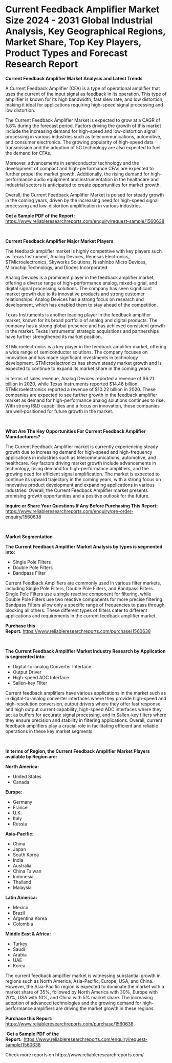 <p><h1>Current Feedback Amplifier Market Size 2024 - 2031 Global Industrial Analysis, Key Geographical Regions, Market Share, Top Key Players, Product Types and Forecast Research Report</h1></p><p><strong>Current Feedback Amplifier Market Analysis and Latest Trends</strong></p>
<p><p>A Current Feedback Amplifier (CFA) is a type of operational amplifier that uses the current of the input signal as feedback in its operation. This type of amplifier is known for its high bandwidth, fast slew rate, and low distortion, making it ideal for applications requiring high-speed signal processing and low distortion.</p><p>The Current Feedback Amplifier Market is expected to grow at a CAGR of 5.8% during the forecast period. Factors driving the growth of this market include the increasing demand for high-speed and low-distortion signal processing in various industries such as telecommunications, automotive, and consumer electronics. The growing popularity of high-speed data transmission and the adoption of 5G technology are also expected to fuel the demand for CFAs.</p><p>Moreover, advancements in semiconductor technology and the development of compact and high-performance CFAs are expected to further propel the market growth. Additionally, the rising demand for high-performance audio equipment and instrumentation in the healthcare and industrial sectors is anticipated to create opportunities for market growth.</p><p>Overall, the Current Feedback Amplifier Market is poised for steady growth in the coming years, driven by the increasing need for high-speed signal processing and low-distortion amplification in various industries.</p></p>
<p><strong>Get a Sample PDF of the Report:&nbsp;</strong> <a href="https://www.reliableresearchreports.com/enquiry/request-sample/1560638">https://www.reliableresearchreports.com/enquiry/request-sample/1560638</a></p>
<p>&nbsp;</p>
<p><strong>Current Feedback Amplifier Major Market Players</strong></p>
<p><p>The feedback amplifier market is highly competitive with key players such as Texas Instrument, Analog Devices, Renesas Electronics, STMicroelectronics, Skyworks Solutions, Nisshinbo Micro Devices, Microchip Technology, and Diodes Incorporated. </p><p>Analog Devices is a prominent player in the feedback amplifier market, offering a diverse range of high-performance analog, mixed-signal, and digital signal processing solutions. The company has seen significant market growth due to its innovative products and strong customer relationships. Analog Devices has a strong focus on research and development, which has enabled them to stay ahead of the competition.</p><p>Texas Instruments is another leading player in the feedback amplifier market, known for its broad portfolio of analog and digital products. The company has a strong global presence and has achieved consistent growth in the market. Texas Instruments' strategic acquisitions and partnerships have further strengthened its market position.</p><p>STMicroelectronics is a key player in the feedback amplifier market, offering a wide range of semiconductor solutions. The company focuses on innovation and has made significant investments in technology development. STMicroelectronics has shown steady market growth and is expected to continue to expand its market share in the coming years.</p><p>In terms of sales revenue, Analog Devices reported a revenue of $6.21 billion in 2020, while Texas Instruments reported $14.46 billion. STMicroelectronics reported a revenue of $10.22 billion in 2020. These companies are expected to see further growth in the feedback amplifier market as demand for high-performance analog solutions continues to rise. With strong R&D capabilities and a focus on innovation, these companies are well-positioned for future growth in the market.</p></p>
<p>&nbsp;</p>
<p><strong>What Are The Key Opportunities For Current Feedback Amplifier Manufacturers?</strong></p>
<p><p>The Current Feedback Amplifier market is currently experiencing steady growth due to increasing demand for high-speed and high-frequency applications in industries such as telecommunications, automotive, and healthcare. Key factors driving market growth include advancements in technology, rising demand for high-performance amplifiers, and the growing need for efficient signal amplification. The market is expected to continue its upward trajectory in the coming years, with a strong focus on innovative product development and expanding applications in various industries. Overall, the Current Feedback Amplifier market presents promising growth opportunities and a positive outlook for the future.</p></p>
<p><strong>Inquire or Share Your Questions If Any Before Purchasing This Report:</strong> <a href="https://www.reliableresearchreports.com/enquiry/pre-order-enquiry/1560638">https://www.reliableresearchreports.com/enquiry/pre-order-enquiry/1560638</a></p>
<p>&nbsp;</p>
<p><strong>Market Segmentation</strong></p>
<p><strong>The Current Feedback Amplifier Market Analysis by types is segmented into:</strong></p>
<p><ul><li>Single Pole Filters</li><li>Double Pole Filters</li><li>Bandpass Filter</li></ul></p>
<p><p>Current Feedback Amplifiers are commonly used in various filter markets, including Single Pole Filters, Double Pole Filters, and Bandpass Filters. Single Pole Filters use a single reactive component for filtering, while Double Pole Filters use two reactive components for more precise filtering. Bandpass Filters allow only a specific range of frequencies to pass through, blocking all others. These different types of filters cater to different applications and requirements in the current feedback amplifier market.</p></p>
<p><strong>Purchase this Report:&nbsp;</strong><a href="https://www.reliableresearchreports.com/purchase/1560638">https://www.reliableresearchreports.com/purchase/1560638</a></p>
<p>&nbsp;</p>
<p><strong>The Current Feedback Amplifier Market Industry Research by Application is segmented into:</strong></p>
<p><ul><li>Digital-to-analog Converter Interface</li><li>Output Driver</li><li>High-speed ADC Interface</li><li>Sallen-key Filter</li></ul></p>
<p><p>Current feedback amplifiers have various applications in the market such as in digital-to-analog converter interfaces where they provide high-speed and high-resolution conversion, output drivers where they offer fast response and high output current capability, high-speed ADC interfaces where they act as buffers for accurate signal processing, and in Sallen-key filters where they ensure precision and stability in filtering applications. Overall, current feedback amplifiers play a crucial role in facilitating efficient and reliable operations in these key market segments.</p></p>
<p>&nbsp;</p>
<p><strong>In terms of Region, the Current Feedback Amplifier Market Players available by Region are:</strong></p>
<p>
    <p> <strong> North America: </strong>
        <ul>
            <li>United States</li>
            <li>Canada</li>
        </ul>
        </p> 
    <p> <strong> Europe: </strong>
        <ul>
            <li>Germany</li>
            <li>France</li>
            <li>U.K.</li>
            <li>Italy</li>
            <li>Russia</li>
        </ul>
        </p> 
    <p> <strong> Asia-Pacific: </strong>
        <ul>
            <li>China</li>
            <li>Japan</li>
            <li>South Korea</li>
            <li>India</li>
            <li>Australia</li>
            <li>China Taiwan</li>
            <li>Indonesia</li>
            <li>Thailand</li>
            <li>Malaysia</li>
        </ul>
        </p> 
    <p> <strong> Latin America: </strong>
        <ul>
            <li>Mexico</li>
            <li>Brazil</li>
            <li>Argentina Korea</li>
            <li>Colombia</li>
        </ul>
        </p> 
    <p> <strong> Middle East & Africa: </strong>
        <ul>
            <li>Turkey</li>
            <li>Saudi</li>
            <li>Arabia</li>
            <li>UAE</li>
            <li>Korea</li>
        </ul>
    </p>
    </p>
<p><p>The current feedback amplifier market is witnessing substantial growth in regions such as North America, Asia-Pacific, Europe, USA, and China. However, the Asia-Pacific region is expected to dominate the market with a market share of 35%, followed by North America with 30%, Europe with 20%, USA with 10%, and China with 5% market share. The increasing adoption of advanced technologies and the growing demand for high-performance amplifiers are driving the market growth in these regions.</p></p>
<p><strong>Purchase this Report: </strong><a href="https://www.reliableresearchreports.com/purchase/1560638">https://www.reliableresearchreports.com/purchase/1560638</a></p>
<p>&nbsp;<strong>Get a Sample PDF of the Report:&nbsp;&nbsp;</strong><a href="https://www.reliableresearchreports.com/enquiry/request-sample/1560638">https://www.reliableresearchreports.com/enquiry/request-sample/1560638</a></p>
<p><strong></strong></p>
<p>Check more reports on https://www.reliableresearchreports.com/</p>